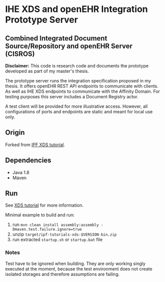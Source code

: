 # IHE XDS and openEHR Integration Prototype Server

## Combined Integrated Document Source/Repository and openEHR Server (CISROS)

**Disclaimer:** This code is research code and documents the prototype developed as part of my master's thesis.

The prototype server runs the integration specification proposed in my thesis. It offers openEHR REST API endpoints to communicate with clients. As well as IHE XDS endpoints to communicate with the Affinity Domain. For testing purposes this server includes a Document Registry actor.

A test client will be provided for more illustrative access. However, all configurations of ports and endpoints are static and meant for local use only.

## Origin
Forked from [IPF XDS tutorial](https://github.com/oehf/ipf/tree/d4d8807020e5d168b5905c7b7f953dfcd8ac8062/tutorials/xds).

## Dependencies

- Java 1.8
- Maven

## Run 

See [XDS tutorial](https://oehf.github.io/ipf/ipf-tutorials-xds/index.html) for more information.

Minimal example to build and run:

1. run ``mvn clean install assembly:assembly -Dmaven.test.failure.ignore=true``
2. unzip ``target/ipf-tutorials-xds-$VERSION-bin.zip``
3. run extracted ``startup.sh`` or ``startup.bat`` file

### Notes

Test have to be ignored when building. They are only working singly executed at the moment, because the test environment does not create isolated storages and therefore assumptions are failing.